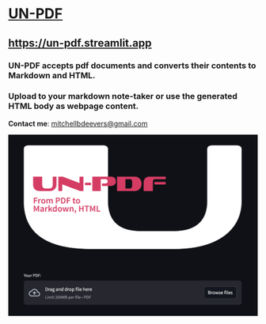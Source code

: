 # [UN-PDF](https://un-pdf.streamlit.app) 
## <https://un-pdf.streamlit.app>

### UN-PDF accepts pdf documents and converts their contents to Markdown and HTML.
### Upload to your markdown note-taker or use the generated HTML body as webpage content.
**Contact me**: <mitchellbdeevers@gmail.com>

![UN-PDF app screen](https://github.com/midchll/UN-PDF/blob/main/images/un-pdf_inaction.png?raw=true)
